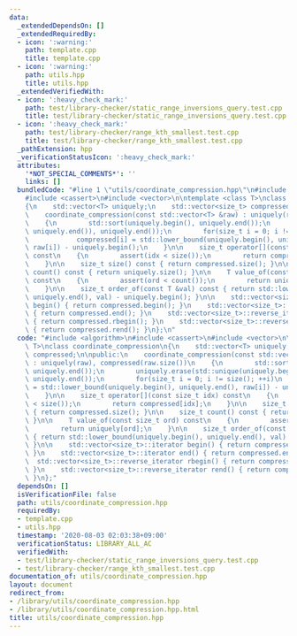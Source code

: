 ```yaml
---
data:
  _extendedDependsOn: []
  _extendedRequiredBy:
  - icon: ':warning:'
    path: template.cpp
    title: template.cpp
  - icon: ':warning:'
    path: utils.hpp
    title: utils.hpp
  _extendedVerifiedWith:
  - icon: ':heavy_check_mark:'
    path: test/library-checker/static_range_inversions_query.test.cpp
    title: test/library-checker/static_range_inversions_query.test.cpp
  - icon: ':heavy_check_mark:'
    path: test/library-checker/range_kth_smallest.test.cpp
    title: test/library-checker/range_kth_smallest.test.cpp
  _pathExtension: hpp
  _verificationStatusIcon: ':heavy_check_mark:'
  attributes:
    '*NOT_SPECIAL_COMMENTS*': ''
    links: []
  bundledCode: "#line 1 \"utils/coordinate_compression.hpp\"\n#include <algorithm>\n\
    #include <cassert>\n#include <vector>\n\ntemplate <class T>\nclass coordinate_compression\n\
    {\n    std::vector<T> uniquely;\n    std::vector<size_t> compressed;\n\npublic:\n\
    \    coordinate_compression(const std::vector<T> &raw) : uniquely(raw), compressed(raw.size())\n\
    \    {\n        std::sort(uniquely.begin(), uniquely.end());\n        uniquely.erase(std::unique(uniquely.begin(),\
    \ uniquely.end()), uniquely.end());\n        for(size_t i = 0; i != size(); ++i)\n\
    \            compressed[i] = std::lower_bound(uniquely.begin(), uniquely.end(),\
    \ raw[i]) - uniquely.begin();\n    }\n\n    size_t operator[](const size_t idx)\
    \ const\n    {\n        assert(idx < size());\n        return compressed[idx];\n\
    \    }\n\n    size_t size() const { return compressed.size(); }\n\n    size_t\
    \ count() const { return uniquely.size(); }\n\n    T value_of(const size_t ord)\
    \ const\n    {\n        assert(ord < count());\n        return uniquely[ord];\n\
    \    }\n\n    size_t order_of(const T &val) const { return std::lower_bound(uniquely.begin(),\
    \ uniquely.end(), val) - uniquely.begin(); }\n\n    std::vector<size_t>::iterator\
    \ begin() { return compressed.begin(); }\n    std::vector<size_t>::iterator end()\
    \ { return compressed.end(); }\n    std::vector<size_t>::reverse_iterator rbegin()\
    \ { return compressed.rbegin(); }\n    std::vector<size_t>::reverse_iterator rend()\
    \ { return compressed.rend(); }\n};\n"
  code: "#include <algorithm>\n#include <cassert>\n#include <vector>\n\ntemplate <class\
    \ T>\nclass coordinate_compression\n{\n    std::vector<T> uniquely;\n    std::vector<size_t>\
    \ compressed;\n\npublic:\n    coordinate_compression(const std::vector<T> &raw)\
    \ : uniquely(raw), compressed(raw.size())\n    {\n        std::sort(uniquely.begin(),\
    \ uniquely.end());\n        uniquely.erase(std::unique(uniquely.begin(), uniquely.end()),\
    \ uniquely.end());\n        for(size_t i = 0; i != size(); ++i)\n            compressed[i]\
    \ = std::lower_bound(uniquely.begin(), uniquely.end(), raw[i]) - uniquely.begin();\n\
    \    }\n\n    size_t operator[](const size_t idx) const\n    {\n        assert(idx\
    \ < size());\n        return compressed[idx];\n    }\n\n    size_t size() const\
    \ { return compressed.size(); }\n\n    size_t count() const { return uniquely.size();\
    \ }\n\n    T value_of(const size_t ord) const\n    {\n        assert(ord < count());\n\
    \        return uniquely[ord];\n    }\n\n    size_t order_of(const T &val) const\
    \ { return std::lower_bound(uniquely.begin(), uniquely.end(), val) - uniquely.begin();\
    \ }\n\n    std::vector<size_t>::iterator begin() { return compressed.begin();\
    \ }\n    std::vector<size_t>::iterator end() { return compressed.end(); }\n  \
    \  std::vector<size_t>::reverse_iterator rbegin() { return compressed.rbegin();\
    \ }\n    std::vector<size_t>::reverse_iterator rend() { return compressed.rend();\
    \ }\n};"
  dependsOn: []
  isVerificationFile: false
  path: utils/coordinate_compression.hpp
  requiredBy:
  - template.cpp
  - utils.hpp
  timestamp: '2020-08-03 02:03:38+09:00'
  verificationStatus: LIBRARY_ALL_AC
  verifiedWith:
  - test/library-checker/static_range_inversions_query.test.cpp
  - test/library-checker/range_kth_smallest.test.cpp
documentation_of: utils/coordinate_compression.hpp
layout: document
redirect_from:
- /library/utils/coordinate_compression.hpp
- /library/utils/coordinate_compression.hpp.html
title: utils/coordinate_compression.hpp
---
```

